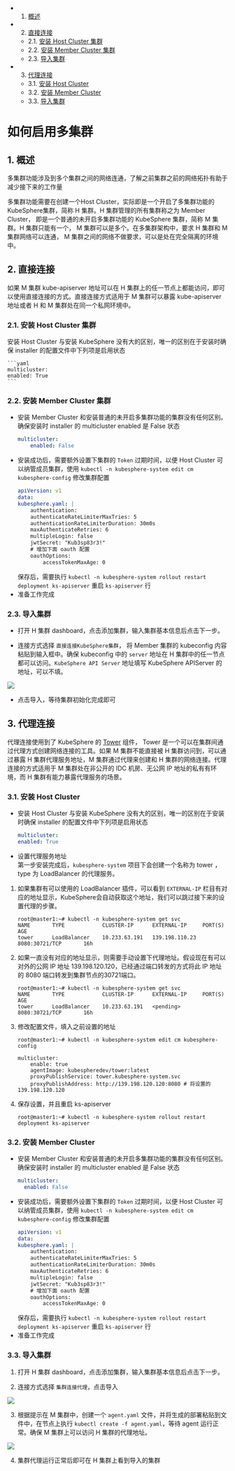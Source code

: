 <!-- vscode-markdown-toc -->
* 1. [概述](#)
* 2. [直接连接](#-1)
	* 2.1. [安装 Host Cluster 集群](#HostCluster)
	* 2.2. [安装 Member Cluster 集群](#MemberCluster)
	* 2.3. [导入集群](#-1)
* 3. [代理连接](#-1)
	* 3.1. [安装 Host Cluster](#HostCluster-1)
	* 3.2. [安装 Member Cluster](#MemberCluster-1)
	* 3.3. [导入集群](#-1)

<!-- vscode-markdown-toc-config
	numbering=true
	autoSave=true
	/vscode-markdown-toc-config -->
<!-- /vscode-markdown-toc -->

# 如何启用多集群

##  1. <a name=''></a>概述
多集群功能涉及到多个集群之间的网络连通，了解之前集群之前的网络拓扑有助于减少接下来的工作量

多集群功能需要在创建一个Host Cluster，实际即是一个开启了多集群功能的KubeSphere集群，简称 H 集群。H 集群管理的所有集群称之为 Member Cluster， 即是一个普通的未开启多集群功能的 KubeSphere 集群，简称 M 集群。H 集群只能有一个， M 集群可以是多个。在多集群架构中，要求 H 集群和 M 集群网络可以连通， M 集群之间的网络不做要求，可以是处在完全隔离的环境中。

##  2. <a name='-1'></a>直接连接

如果 M 集群 kube-apiserver 地址可以在 H 集群上的任一节点上都能访问，即可以使用直接连接的方式。直接连接方式适用于 M 集群可以暴露 kube-apiserver 地址或者 H 和 M 集群处在同一个私网环境中。

###  2.1. <a name='HostCluster'></a>安装 Host Cluster 集群

安装 Host Cluster 与安装 KubeSphere 没有大的区别，唯一的区别在于安装时确保 installer 的配置文件中下列项是启用状态

    ```yaml
    multicluster:
    enabled: True
    ```

###  2.2. <a name='MemberCluster'></a>安装 Member Cluster 集群
- 安装 Member Cluster 和安装普通的未开启多集群功能的集群没有任何区别。确保安装时 installer 的 multicluster enabled 是 False 状态
    ```yaml
    multicluster:
        enabled: False
    ```
- 安装成功后，需要额外设置下集群的 `Token` 过期时间，以便 Host Cluster 可以纳管成员集群，使用 `kubectl -n kubesphere-system edit cm kubesphere-config` 修改集群配置 
    ```yaml
    apiVersion: v1
    data:
    kubesphere.yaml: |
        authentication:
        authenticateRateLimiterMaxTries: 5
        authenticationRateLimiterDuration: 30m0s
        maxAuthenticateRetries: 6
        multipleLogin: false
        jwtSecret: "Kub3sp83r3!"
        # 增加下面 oauth 配置
        oauthOptions:
            accessTokenMaxAge: 0
    ```
    保存后，需要执行 `kubectl -n kubesphere-system rollout restart deployment ks-apiserver` 重启 `ks-apiserver`
    行
- 准备工作完成

###  2.3. <a name='-1'></a>导入集群
- 打开 H 集群 dashboard，点击添加集群，输入集群基本信息后点击下一步。


- 连接方式选择 `直接连接KubeSphere集群`， 将 Member 集群的 kubeconfig 内容粘贴到输入框中。确保 kubeconfig 中的 `server` 地址在 H 集群中的任一节点都可以访问。`KubeSphere API Server` 地址填写 KubeSphere APIServer 的地址，可以不填。

![](./direct_import.png)

- 点击导入，等待集群初始化完成即可

##  3. <a name='-1'></a>代理连接

代理连接使用到了 KubeSphere 的 [Tower](https://github.com/kubesphere/tower) 组件， Tower 是一个可以在集群间通过代理方式创建网络连接的工具。如果 M 集群不能直接被 H 集群访问到，可以通过暴露 H 集群代理服务地址，M 集群通过代理来创建和 H 集群的网络连接。代理连接的方式适用于 M 集群处在非公开的 IDC 机房、无公网 IP 地址的私有有环境，而 H 集群有能力暴露代理服务的场景。

###  3.1. <a name='HostCluster-1'></a>安装 Host Cluster  
- 安装 Host Cluster 与安装 KubeSphere 没有大的区别，唯一的区别在于安装时确保 installer 的配置文件中下列项是启用状态

    ```yaml
    multicluster:
    enabled: True
    ```
- 设置代理服务地址   
第一步安装完成后，`kubesphere-system` 项目下会创建一个名称为 tower ， type 为 LoadBalancer 的代理服务。
1. 如果集群有可以使用的 LoadBalancer 插件，可以看到 `EXTERNAL-IP` 栏目有对应的地址显示，KubeSphere会自动获取这个地址，我们可以跳过接下来的设置代理的步骤。
    ```shell
    root@master1:~# kubectl -n kubesphere-system get svc
    NAME       TYPE            CLUSTER-IP      EXTERNAL-IP     PORT(S)              AGE
    tower      LoadBalancer    10.233.63.191   139.198.110.23  8080:30721/TCP       16h
    ```
2. 如果一直没有对应的地址显示，则需要手动设置下代理地址。假设现在有可以对外的公网 IP 地址 139.198.120.120，已经通过端口转发的方式将此 IP 地址的 8080 端口转发到集群节点的30721端口。
    ```shell
    root@master1:~# kubectl -n kubesphere-system get svc
    NAME       TYPE            CLUSTER-IP      EXTERNAL-IP     PORT(S)              AGE
    tower      LoadBalancer    10.233.63.191   <pending>  8080:30721/TCP       16h
    ```
3. 修改配置文件，填入之前设置的地址
    ```shell
    root@master1:~# kubectl -n kubesphere-system edit cm kubesphere-config

    multicluster:
        enable: true
        agentImage: kubespheredev/tower:latest
        proxyPublishService: tower.kubesphere-system.svc
        proxyPublishAddress: http://139.198.120.120:8080 # 将设置的 139.198.120.120 
    ```
4. 保存设置，并且重启 ks-apiserver 
    ```shell
    root@master1:~# kubectl -n kubesphere-system rollout restart deployment ks-apiserver
    ```

###  3.2. <a name='MemberCluster-1'></a>安装 Member Cluster
- 安装 Member Cluster 和安装普通的未开启多集群功能的集群没有任何区别。确保安装时 installer 的 multicluster enabled 是 False 状态
    ```yaml
    multicluster:
      enabled: False
    ```
- 安装成功后，需要额外设置下集群的 `Token` 过期时间，以便 Host Cluster 可以纳管成员集群，使用 `kubectl -n kubesphere-system edit cm kubesphere-config` 修改集群配置 
    ```yaml
    apiVersion: v1
    data:
    kubesphere.yaml: |
        authentication:
        authenticateRateLimiterMaxTries: 5
        authenticationRateLimiterDuration: 30m0s
        maxAuthenticateRetries: 6
        multipleLogin: false
        jwtSecret: "Kub3sp83r3!"
        # 增加下面 oauth 配置
        oauthOptions:
            accessTokenMaxAge: 0
    ```
    保存后，需要执行 `kubectl -n kubesphere-system rollout restart deployment ks-apiserver` 重启 `ks-apiserver`
    行
- 准备工作完成

###  3.3. <a name='-1'></a>导入集群
1. 打开 H 集群 dashboard，点击添加集群，输入集群基本信息后点击下一步。

2. 连接方式选择 `集群连接代理`，点击导入

![](./proxy.png)

3. 根据提示在 M 集群中，创建一个 `agent.yaml` 文件，并将生成的部署粘贴到文件中，在节点上执行 `kubectl create -f agent.yaml`，等待 agent 运行正常。确保 M 集群上可以访问 H 集群的代理地址。

![](./agent.png)

4. 集群代理运行正常后即可在 H 集群上看到导入的集群